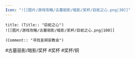 ```yaml
---
Icon: "![[图片/游戏攻略/古墓丽影/暗影/奖杯/巨蛇之心.png|30]]"
---
```

```ad-common-bronze-trophy
title: (Title:: "巨蛇之心")
![[图片/游戏攻略/古墓丽影/暗影/奖杯/巨蛇之心.png|100]]

(Comment:: "寻找圣胡安教会")
```

#古墓丽影/暗影/奖杯 #奖杯 #奖杯/铜
